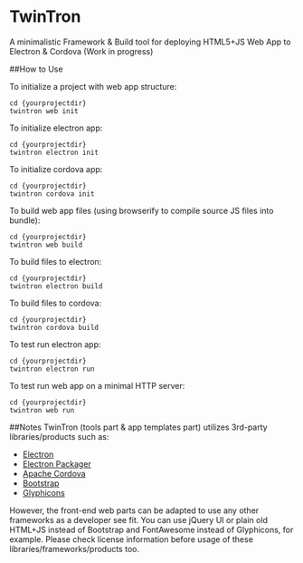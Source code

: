 # TwinTron
A minimalistic Framework & Build tool for deploying HTML5+JS Web App to Electron & Cordova
(Work in progress)

##How to Use

To initialize a project with web app structure:
````
cd {yourprojectdir}
twintron web init
````

To initialize electron app:
````
cd {yourprojectdir}
twintron electron init
````

To initialize cordova app:
````
cd {yourprojectdir}
twintron cordova init
````


To build web app files (using browserify to compile source JS files into bundle):
````
cd {yourprojectdir}
twintron web build
````

To build files to electron:
````
cd {yourprojectdir}
twintron electron build
````

To build files to cordova:
````
cd {yourprojectdir}
twintron cordova build
````


To test run electron app:
````
cd {yourprojectdir}
twintron electron run
````

To test run web app on a minimal HTTP server:
````
cd {yourprojectdir}
twintron web run
````

##Notes
TwinTron (tools part & app templates part) utilizes 3rd-party libraries/products such as:

* [Electron](https://electron.atom.io/)
* [Electron Packager](https://www.npmjs.com/package/electron-packager)
* [Apache Cordova](https://cordova.apache.org/)
* [Bootstrap](http://getbootstrap.com/)
* [Glyphicons](https://glyphicons.com/)

However, the front-end web parts can be adapted to use any other frameworks as a developer see fit.
You can use jQuery UI or plain old HTML+JS instead of Bootstrap and FontAwesome instead of Glyphicons, for example.
Please check license information before usage of these libraries/frameworks/products too.
